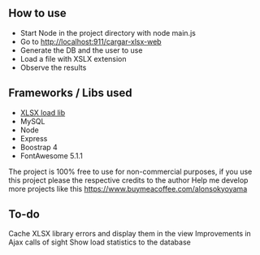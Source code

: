 ## How to use
- Start Node in the project directory with node main.js
- Go to [http://localhost:911/cargar-xlsx-web](http://localhost:911/carga-xlsx-web)
- Generate the DB and the user to use
- Load a file with XSLX extension
- Observe the results

## Frameworks / Libs used
* [XLSX load lib](https://github.com/Rizwaan-Company/xlsx-mysql)
* MySQL
* Node 
* Express
* Boostrap 4
* FontAwesome 5.1.1

The project is 100% free to use for non-commercial purposes, if you use this project please the respective credits to the author
Help me develop more projects like this
https://www.buymeacoffee.com/alonsokyoyama

## To-do
Cache XLSX library errors and display them in the view
Improvements in Ajax calls of sight
Show load statistics to the database
